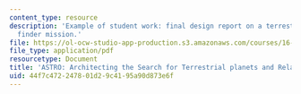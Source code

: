 ```yaml
---
content_type: resource
description: 'Example of student work: final design report on a terrestrial planet
  finder mission.'
file: https://ol-ocw-studio-app-production.s3.amazonaws.com/courses/16-89j-space-systems-engineering-spring-2007/44f7c472247801d29c4195a90d873e6f_report_99.pdf
file_type: application/pdf
resourcetype: Document
title: 'ASTRO: Architecting the Search for Terrestrial planets and Related Origins'
uid: 44f7c472-2478-01d2-9c41-95a90d873e6f
---
```

